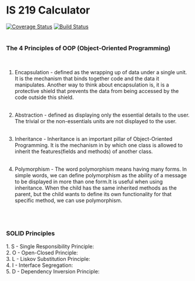 # IS 219 Calculator
[![Coverage Status](https://coveralls.io/repos/github/ChinonsoChima/IS219CalcNew-master/badge.svg?branch=master)](https://coveralls.io/github/ChinonsoChima/IS219CalcNew-master?branch=master)
[![Build Status](https://travis-ci.org/ChinonsoChima/IS219CalcNew-master.svg?branch=master)](https://travis-ci.org/ChinonsoChima/IS219CalcNew-master)
<br>
<br>

<h3>The 4 Principles of OOP (Object-Oriented Programming)</h3><br>
<p>

1. Encapsulation - defined as the wrapping up of data under a single unit. It is the 
   mechanism that binds together code and the data it manipulates. 
   Another way to think about encapsulation is, it is a protective shield 
   that prevents the data from being accessed by the code outside this shield.<br><br>
   
2. Abstraction - defined as displaying only the essential details to the user.
   The trivial or the non-essentials units are not displayed to the user.<br><br>

3. Inheritance - Inheritance is an important pillar of Object-Oriented Programming. 
   It is the mechanism in by which one class is allowed 
   to inherit the features(fields and methods) of another class. <br><br>

4. Polymorphism - The word polymorphism means having many forms. In simple words, we can define 
   polymorphism as the ability of a message to be displayed in 
   more than one form.It is useful when using inheritance. When the child 
   has the same inherited methods as the parent, 
   but the child wants to define its own functionality for that specific method, 
   we can use polymorphism.<br><br>
</p><br>

<h3><b>SOLID</b> Principles</h3>
<p>
1. S - Single Responsibility Principle:<br>
2. O - Open-Closed Principle:<br>
3. L - Liskov Substitution Principle:<br>
4. I - Interface Segregation:<br>
5. D - Dependency Inversion Principle:<br>

</p>